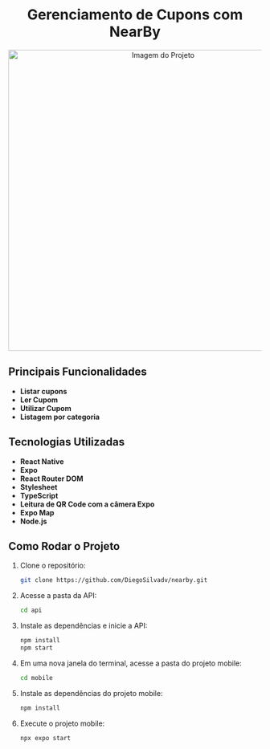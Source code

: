 <div align="center">
  <h1>Gerenciamento de Cupons com NearBy</h1>
  <img src="https://github.com/user-attachments/assets/77b6ada7-8818-46f7-9fdf-9b6e088baf32" alt="Imagem do Projeto" width="600">
</div>




## Principais Funcionalidades

- **Listar cupons**
- **Ler Cupom**
- **Utilizar Cupom**
- **Listagem por categoria**

## Tecnologias Utilizadas

- **React Native**
- **Expo**
- **React Router DOM**
- **Stylesheet**
- **TypeScript**
- **Leitura de QR Code com a câmera Expo**
- **Expo Map**
- **Node.js**

## Como Rodar o Projeto

1. Clone o repositório:
    ```bash
    git clone https://github.com/DiegoSilvadv/nearby.git
    ```

2. Acesse a pasta da API:
    ```bash
    cd api
    ```

3. Instale as dependências e inicie a API:
    ```bash
    npm install
    npm start
    ```

4. Em uma nova janela do terminal, acesse a pasta do projeto mobile:
    ```bash
    cd mobile
    ```

5. Instale as dependências do projeto mobile:
    ```bash
    npm install
    ```

6. Execute o projeto mobile:
    ```bash
    npx expo start
    ```
